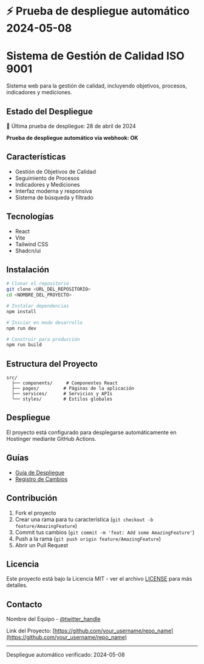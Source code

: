 # ⚡️ Prueba de despliegue automático 2024-05-08

# Sistema de Gestión de Calidad ISO 9001

Sistema web para la gestión de calidad, incluyendo objetivos, procesos, indicadores y mediciones.

## Estado del Despliegue

🚀 Última prueba de despliegue: 28 de abril de 2024

**Prueba de despliegue automático vía webhook: OK**

## Características

- Gestión de Objetivos de Calidad
- Seguimiento de Procesos
- Indicadores y Mediciones
- Interfaz moderna y responsiva
- Sistema de búsqueda y filtrado

## Tecnologías

- React
- Vite
- Tailwind CSS
- Shadcn/ui

## Instalación

```bash
# Clonar el repositorio
git clone <URL_DEL_REPOSITORIO>
cd <NOMBRE_DEL_PROYECTO>

# Instalar dependencias
npm install

# Iniciar en modo desarrollo
npm run dev

# Construir para producción
npm run build
```

## Estructura del Proyecto

```
src/
  ├── components/     # Componentes React
  ├── pages/         # Páginas de la aplicación
  ├── services/      # Servicios y APIs
  └── styles/        # Estilos globales
```

## Despliegue

El proyecto está configurado para desplegarse automáticamente en Hostinger mediante GitHub Actions.

## Guías

- [Guía de Despliegue](./DEPLOYMENT_GUIDE.md)
- [Registro de Cambios](./CHANGELOG.md)

## Contribución

1. Fork el proyecto
2. Crear una rama para tu característica (`git checkout -b feature/AmazingFeature`)
3. Commit tus cambios (`git commit -m 'feat: Add some AmazingFeature'`)
4. Push a la rama (`git push origin feature/AmazingFeature`)
5. Abrir un Pull Request

## Licencia

Este proyecto está bajo la Licencia MIT - ver el archivo [LICENSE](LICENSE) para más detalles.

## Contacto

Nombre del Equipo - [@twitter_handle](https://twitter.com/twitter_handle)

Link del Proyecto: [https://github.com/your_username/repo_name](https://github.com/your_username/repo_name)

---

Despliegue automático verificado: 2024-05-08
